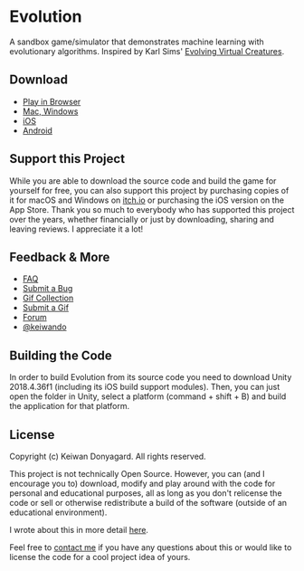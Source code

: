 # Evolution

<!-- ![alt Evolution](https://img.itch.zone/aW1hZ2UvOTEyMDEvNjA4OTg3LnBuZw==/original/FQbrDj.png) -->

A sandbox game/simulator that demonstrates machine learning with evolutionary algorithms. Inspired by Karl Sims' [Evolving Virtual Creatures](http://www.karlsims.com/papers/siggraph94.pdf).


## Download

* [Play in Browser](https://keiwan.itch.io/evolution)
* [Mac, Windows](https://keiwan.itch.io/evolution/purchase)
* [iOS](https://apps.apple.com/de/app/evolution-simulate-learning-creatures/id1227314223?ign-mpt=uo%3D8)
* [Android](https://play.google.com/store/apps/details?id=com.keiwando.Evolution)


## Support this Project

While you are able to download the source code and build the game for yourself for free, you can also support this project by purchasing copies of it for macOS and Windows on [itch.io](https://keiwan.itch.io/evolution/purchase) or purchasing the iOS version on the App Store. Thank you so much to everybody who has supported this project over the years, whether financially or just by downloading, sharing and leaving reviews. I appreciate it a lot!


## Feedback & More

* [FAQ](http://keiwando.com/evolution/faq)
* [Submit a Bug](https://github.com/keiwando/evolution/issues)
* [Gif Collection](http://keiwando.com/evolution/gifs)
* [Submit a Gif](https://itch.io/t/164239/evolution-gif-collection)
* [Forum](https://keiwan.itch.io/evolution/community)
* [@keiwando](https://twitter.com/keiwando)


## Building the Code

In order to build Evolution from its source code you need to download Unity 2018.4.36f1 (including its iOS build support modules). Then, you can just open the folder in Unity, select a platform (command + shift + B) and build the application for that platform.


## License

Copyright (c) Keiwan Donyagard. All rights reserved.

This project is not technically Open Source. However, you can (and I encourage you to) download, modify and play around with the code for personal and educational purposes, all as long as you don't relicense the code or sell or otherwise redistribute a build of the software (outside of an educational environment).

I wrote about this in more detail [here](http://keiwando.com/evolution/faq/open-source/).

Feel free to [contact me](https://keiwando.com/contact) if you have any questions about this or would like to license the code for a cool project idea of yours.